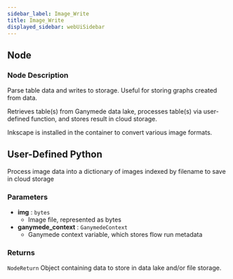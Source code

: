 ```yaml
---
sidebar_label: Image_Write
title: Image_Write
displayed_sidebar: webUiSidebar
---
```


## Node

### Node Description

Parse table data and writes to storage.  Useful for storing graphs created from data.

Retrieves table(s) from Ganymede data lake, processes table(s) via user-defined function,
and stores result in cloud storage.

Inkscape is installed in the container to convert various image formats.

## User-Defined Python

Process image data into a dictionary of images indexed by filename to save in cloud storage

### Parameters

- **img** : `bytes`
  - Image file, represented as bytes
- **ganymede_context** : `GanymedeContext`
  - Ganymede context variable, which stores flow run metadata

### Returns

`NodeReturn`
  Object containing data to store in data lake and/or file storage.

